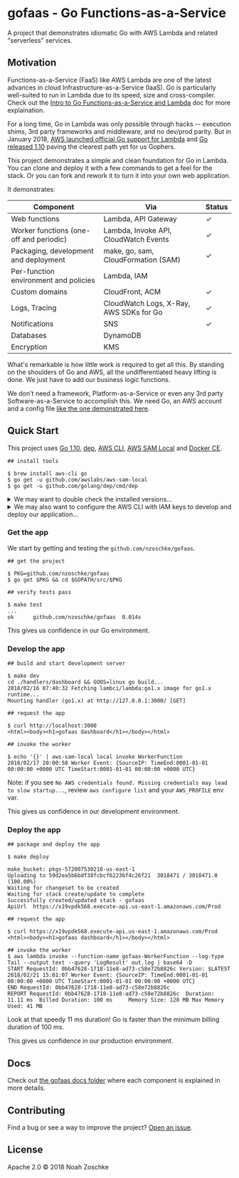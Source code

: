 # gofaas - Go Functions-as-a-Service

A project that demonstrates idiomatic Go with AWS Lambda and related "serverless" services.

## Motivation

Functions-as-a-Service (FaaS) like AWS Lambda are one of the latest advances in cloud Infrastructure-as-a-Service (IaaS). Go is particularly well-suited to run in Lambda due to its speed, size and cross-compiler. Check out the [Intro to Go Functions-as-a-Service and Lambda](docs/intro-go-faas.md) doc for more explaination.

For a long time, Go in Lambda was only possible through hacks -- execution shims, 3rd party frameworks and middleware, and no dev/prod parity. But in January 2018, [AWS launched official Go support for Lambda](https://aws.amazon.com/blogs/compute/announcing-go-support-for-aws-lambda/) and [Go released 1.10](https://golang.org/doc/go1.10) paving the clearest path yet for us Gophers.

This project demonstrates a simple and clean foundation for Go in Lambda. You can clone and deploy it with a few commands to get a feel for the stack. Or you can fork and rework it to turn it into your own web application.

It demonstrates:

| Component                               | Via                                     | Status |
| --------------------------------------- |-----------------------------------------|--------|
| Web functions                           | Lambda, API Gateway                     |   ✓    |
| Worker functions (one-off and periodic) | Lambda, Invoke API, CloudWatch Events   |   ✓    |
| Packaging, development and deployment   | make, go, sam, CloudFormation (SAM)     |   ✓    |
| Per-function environment and policies   | Lambda, IAM                             |        |
| Custom domains                          | CloudFront, ACM                         |   ✓    |
| Logs, Tracing                           | CloudWatch Logs, X-Ray, AWS SDKs for Go |   ✓    |
| Notifications                           | SNS                                     |   ✓    |
| Databases                               | DynamoDB                                |        |
| Encryption                              | KMS                                     |        |

What's remarkable is how little work is required to get all this. By standing on the shoulders of Go and AWS, all the undifferentiated heavy lifting is done. We just have to add our business logic functions.

We don't need a framework, Platform-as-a-Service or even any 3rd party Software-as-a-Service to accomplish this. We need Go, an AWS account and a config file [like the one demonstrated here](template.yml).

## Quick Start

This project uses [Go 1.10](https://golang.org/), [dep](https://github.com/golang/dep), [AWS CLI](https://aws.amazon.com/cli/), [AWS SAM Local](https://docs.aws.amazon.com/lambda/latest/dg/test-sam-local.html) and [Docker CE](https://www.docker.com/community-edition).

```console
## install tools

$ brew install aws-cli go
$ go get -u github.com/awslabs/aws-sam-local 
$ go get -u github.com/golang/dep/cmd/dep
```

<details>
<summary>We may want to double check the installed versions...</summary>
&nbsp;

```console
## check versions

$ aws --version
aws-cli/1.14.40 Python/3.6.4 Darwin/17.4.0 botocore/1.8.44

$ aws-sam-local -v
sam version snapshot

$ docker version
Client:
 Version:	17.12.0-ce
 API version:	1.35
 Go version:	go1.9.2
 Git commit:	c97c6d6
 Built:	Wed Dec 27 20:03:51 2017
 OS/Arch:	darwin/amd64

Server:
 Engine:
  Version:	17.12.0-ce
  API version:	1.35 (minimum version 1.12)
  Go version:	go1.9.2
  Git commit:	c97c6d6
  Built:	Wed Dec 27 20:12:29 2017
  OS/Arch:	linux/amd64
  Experimental:	true

$ go version
go version go1.10 darwin/amd64
```
</details>

<details>
<summary>We may also want to configure the AWS CLI with IAM keys to develop and deploy our application...</summary>
&nbsp;

Follow the [Creating an IAM User in Your AWS Account](https://docs.aws.amazon.com/IAM/latest/UserGuide/id_users_create.html) doc to create a IAM user with programmatic access. Call the user `gofaas-admin` and attach the "Administrator Access" policy for now.

Then configure the CLI. Here we are creating a new profile that we can switch to with `export AWS_PROFILE=gofaas`. This will help us isolate our experiments from other AWS work.

```console
## configure the AWS CLI with keys

$ aws configure --profile gofaas
AWS Access Key ID [None]: AKIA................
AWS Secret Access Key [None]: PQN4CWZXXbJEgnrom2fP0Z+z................
Default region name [None]: us-east-1
Default output format [None]: json

## configure this session to use the profile

$ export AWS_PROFILE=gofaas

## verify the profile

$ aws iam get-user
{
    "User": {
        "Path": "/",
        "UserName": "gofaas-admin",
        "UserId": "AIDAJA44LJEOECDPZ3S5U",
        "Arn": "arn:aws:iam::572007530218:user/gofaas-admin",
        "CreateDate": "2018-02-16T16:17:24Z"
    }
}
```
</details>

### Get the app

We start by getting and testing the `github.com/nzoschke/gofaas`.

```console
## get the project

$ PKG=github.com/nzoschke/gofaas
$ go get $PKG && cd $GOPATH/src/$PKG

## verify tests pass

$ make test
...
ok  	github.com/nzoschke/gofaas	0.014s
```

This gives us confidence in our Go environment.

### Develop the app

```console
## build and start development server

$ make dev
cd ./handlers/dashboard && GOOS=linux go build...
2018/02/16 07:40:32 Fetching lambci/lambda:go1.x image for go1.x runtime...
Mounting handler (go1.x) at http://127.0.0.1:3000/ [GET]
```

```console
## request the app

$ curl http://localhost:3000
<html><body><h1>gofaas dashboard</h1></body></html>

## invoke the worker

$ echo '{}' | aws-sam-local local invoke WorkerFunction
2018/02/17 20:00:58 Worker Event: {SourceIP: TimeEnd:0001-01-01 00:00:00 +0000 UTC TimeStart:0001-01-01 00:00:00 +0000 UTC}
```

Note: if you see `No AWS credentials found. Missing credentials may lead to slow startup...`, review `aws configure list` and your `AWS_PROFILE` env var.

This gives us confidence in our development environment.

### Deploy the app

```console
## package and deploy the app

$ make deploy

make_bucket: pkgs-572007530218-us-east-1
Uploading to 59d2ea5b6bdf38fcbcf62236f4c26f21  3018471 / 3018471.0  (100.00%)
Waiting for changeset to be created
Waiting for stack create/update to complete
Successfully created/updated stack - gofaas
ApiUrl	https://x19vpdk568.execute-api.us-east-1.amazonaws.com/Prod
```

```console
## request the app

$ curl https://x19vpdk568.execute-api.us-east-1.amazonaws.com/Prod
<html><body><h1>gofaas dashboard</h1></body></html>

## invoke the worker
$ aws lambda invoke --function-name gofaas-WorkerFunction --log-type Tail --output text --query 'LogResult' out.log | base64 -D
START RequestId: 0bb47628-1718-11e8-ad73-c58e72b8826c Version: $LATEST
2018/02/21 15:01:07 Worker Event: {SourceIP: TimeEnd:0001-01-01 00:00:00 +0000 UTC TimeStart:0001-01-01 00:00:00 +0000 UTC}
END RequestId: 0bb47628-1718-11e8-ad73-c58e72b8826c
REPORT RequestId: 0bb47628-1718-11e8-ad73-c58e72b8826c	Duration: 11.11 ms	Billed Duration: 100 ms 	Memory Size: 128 MB	Max Memory Used: 41 MB
```

Look at that speedy 11 ms duration! Go is faster than the minimum billing duration of 100 ms.

This gives us confidence in our production environment.

## Docs

Check out [the gofaas docs folder](docs/) where each component is explained in more details.

## Contributing

Find a bug or see a way to improve the project? [Open an issue](https://github.com/nzoschke/gofaas/issues).

## License

Apache 2.0 © 2018 Noah Zoschke
